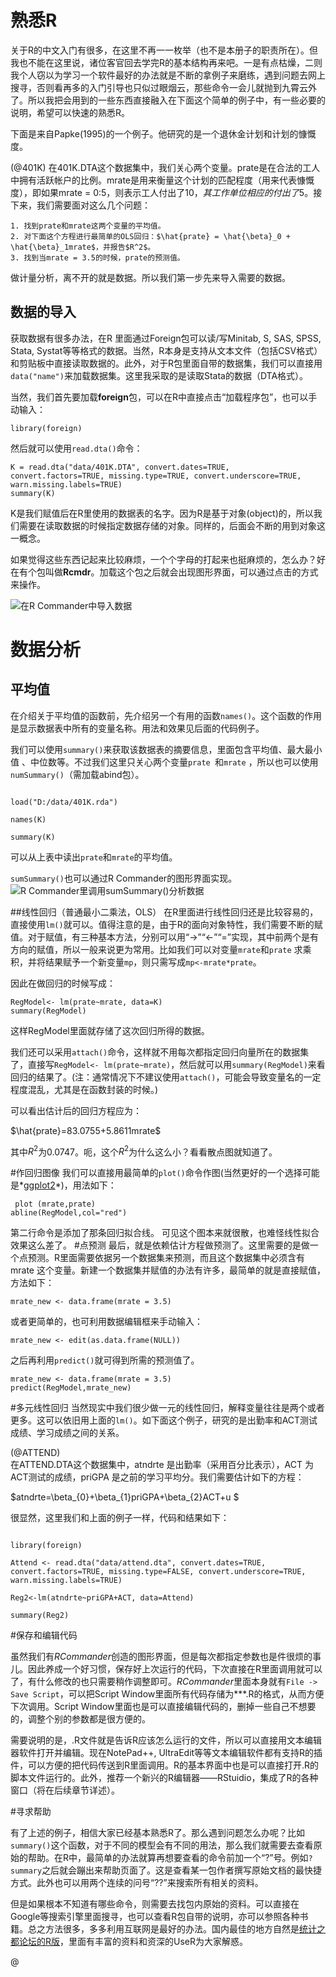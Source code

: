 # 熟悉R

关于R的中文入门有很多，在这里不再一一枚举（也不是本册子的职责所在）。但我也不能在这里说，诸位客官回去学完R的基本结构再来吧。一是有点枯燥，二则我个人窃以为学习一个软件最好的办法就是不断的拿例子来磨练，遇到问题去网上搜寻，否则看再多的入门引导也只似过眼烟云，那些命令一会儿就抛到九霄云外了。所以我把会用到的一些东西直接融入在下面这个简单的例子中，有一些必要的说明，希望可以快速的熟悉R。

下面是来自Papke(1995)的一个例子。他研究的是一个退休金计划和计划的慷慨度。

(@401K) 在401K.DTA这个数据集中，我们关心两个变量。prate是在合法的工人中拥有活跃帐户的比例。mrate是用来衡量这个计划的匹配程度（用来代表慷慨度），即如果mrate = 0:5，则表示工人付出了$10，其工作单位相应的付出了$5。接下来，我们需要面对这么几个问题：

    1. 找到prate和mrate这两个变量的平均值。
    2. 对下面这个方程进行最简单的OLS回归：$\hat{prate} = \hat{\beta}_0 + \hat{\beta}_1mrate$，并报告$R^2$。
    3. 找到当mrate = 3.5的时候，prate的预测值。

做计量分析，离不开的就是数据。所以我们第一步先来导入需要的数据。

## 数据的导入

获取数据有很多办法，在R 里面通过Foreign包可以读/写Minitab, S, SAS, SPSS, Stata, Systat等等格式的数据。当然，R本身是支持从文本文件（包括CSV格式）和剪贴板中直接读取数据的。此外，对于R包里面自带的数据集，我们可以直接用`data("name")`来加载数据集。这里我采取的是读取Stata的数据（DTA格式）。

当然，我们首先要加载**foreign**包，可以在R中直接点击“加载程序包”，也可以手动输入：

``` {r load-foreign}
library(foreign)
````

然后就可以使用`read.dta()`命令：

``` {r read-401k}
K = read.dta("data/401K.DTA", convert.dates=TRUE, convert.factors=TRUE, missing.type=TRUE, convert.underscore=TRUE, warn.missing.labels=TRUE)
summary(K)
````

K是我们赋值后在R里使用的数据表的名字。因为R是基于对象(object)的，所以我们需要在读取数据的时候指定数据存储的对象。同样的，后面会不断的用到对象这一概念。

如果觉得这些东西记起来比较麻烦，一个个字母的打起来也挺麻烦的，怎么办？好在有个包叫做**Rcmdr**。加载这个包之后就会出现图形界面，可以通过点击的方式来操作。

![在R Commander中导入数据](http://i.imgur.com/OvRVp.jpg)

# 数据分析
## 平均值
在介绍关于平均值的函数前，先介绍另一个有用的函数`names()`。这个函数的作用是显示数据表中所有的变量名称。用法和效果见后面的代码例子。

我们可以使用`summary()`来获取该数据表的摘要信息，里面包含平均值、最大最小值 、中位数等。不过我们这里只关心两个变量`prate `和`mrate` ，所以也可以使用`numSummary()`（需加载abind包）。

``` {r load-401k}

load("D:/data/401K.rda")

names(K)

summary(K)
````
可以从上表中读出`prate`和`mrate`的平均值。

`sumSummary()`也可以通过R Commander的图形界面实现。
![R Commander里调用sumSummary()分析数据](2-1-2.JPG)

##线性回归（普通最小二乘法，OLS）
在R里面进行线性回归还是比较容易的，直接使用`lm()`就可以。值得注意的是，由于R的面向对象特性，我们需要不断的赋值。对于赋值，有三种基本方法，分别可以用“->”“<-”“=”实现，其中前两个是有方向的赋值，所以一般来说更为常用。比如我们可以对变量`mrate`和`prate` 求乘积，并将结果赋予一个新变量`mp`，则只需写成`mp<-mrate*prate`。

因此在做回归的时候写成：
``` {r 401k-regression}
RegModel<- lm(prate~mrate, data=K)
summary(RegModel)
````
这样RegModel里面就存储了这次回归所得的数据。

我们还可以采用`attach()`命令，这样就不用每次都指定回归向量所在的数据集了，直接写`RegModel<- lm(prate~mrate)`，然后就可以用`summary(RegModel)`来看回归的结果了。(注：通常情况下不建议使用`attach()`，可能会导致变量名的一定程度混乱，尤其是在函数封装的时候。)


可以看出估计后的回归方程应为：

$\hat{prate}=83.0755+5.8611mrate$ 

其中$R^{2}$为0.0747。呃，这个$R^{2}$为什么这么小？看看散点图就知道了。

#作回归图像
我们可以直接用最简单的`plot()`命令作图(当然更好的一个选择可能是*[ggplot2][]*)，用法如下：

[ggplot2]: ggplot2       "ggplot2"
 
``` {r scatter-the-data}
 plot (mrate,prate) 
abline(RegModel,col="red")
````
第二行命令是添加了那条回归拟合线。
可见这个图本来就很散，也难怪线性拟合效果这么差了。
#点预测
最后，就是依赖估计方程做预测了。这里需要的是做一个点预测。R里面需要依据另一个数据集来预测，而且这个数据集中必须含有mrate 这个变量。新建一个数据集并赋值的办法有许多，最简单的就是直接赋值，方法如下：
``` {r new-variable-generation}
mrate_new <- data.frame(mrate = 3.5)
````
或者更简单的，也可利用数据编辑框来手动输入：
``` {r new-variable-generation-edit}
mrate_new <- edit(as.data.frame(NULL))
````
之后再利用`predict()`就可得到所需的预测值了。
``` {r prediction-of-regression}
mrate_new <- data.frame(mrate = 3.5)
predict(RegModel,mrate_new)
````
#多元线性回归
当然现实中我们很少做一元的线性回归，解释变量往往是两个或者更多。这可以依旧用上面的`lm()`。如下面这个例子，研究的是出勤率和ACT测试成绩、学习成绩之间的关系。

(@ATTEND)  
在ATTEND.DTA这个数据集中，atndrte 是出勤率（采用百分比表示），ACT 为ACT测试的成绩，priGPA 是之前的学习平均分。我们需要估计如下的方程：

$atndrte=\beta_{0}+\beta_{1}priGPA+\beta_{2}ACT+u $

很显然，这里我们和上面的例子一样，代码和结果如下：

``` {r multiple-regression}

library(foreign)

Attend <- read.dta("data/attend.dta", convert.dates=TRUE, convert.factors=TRUE, missing.type=FALSE, convert.underscore=TRUE, warn.missing.labels=TRUE)

Reg2<-lm(atndrte~priGPA+ACT, data=Attend) 

summary(Reg2)
````

#保存和编辑代码

虽然我们有*RCommander*创造的图形界面，但是每次都指定参数也是件很烦的事儿。因此养成一个好习惯，保存好上次运行的代码，下次直接在R里面调用就可以了，有什么修改的也只需要稍作调整即可。*RCommander*里面本身就有`File -> Save Script`，可以把Script Window里面所有代码存储为\*\*\*.R的格式，从而方便下次调用。Script Window里面也是可以直接编辑代码的，删掉一些自己不想要的，调整个别的参数都是很方便的。

需要说明的是，.R文件就是告诉R应该怎么运行的文件，所以可以直接用文本编辑器软件打开并编辑。现在NotePad++, UltraEdit等等文本编辑软件都有支持R的插件，可以方便的把代码传送到R里面调用。R的基本界面中也是可以直接打开.R的脚本文件运行的。此外，推荐一个新兴的R编辑器——RStuidio，集成了R的各种窗口（<red>将在后续章节详述</red>）。

#寻求帮助

有了上述的例子，相信大家已经基本熟悉R了。那么遇到问题怎么办呢？比如`summary()`这个函数，对于不同的模型会有不同的用法，那么我们就需要去查看原始的帮助。在R中，最简单的办法就算再想要查看的命令前加一个“?”号。例如`?summary`之后就会蹦出来帮助页面了。这是查看某一包作者撰写原始文档的最快捷方式。此外也可以用两个连续的问号“??”来搜索所有相关的资料。

但是如果根本不知道有哪些命令，则需要去找包内原始的资料。可以直接在Google等搜索引擎里面搜寻，也可以查看R包自带的说明，亦可以参照各种书籍。总之方法很多，多多利用互联网是最好的办法。国内最佳的地方自然是[统计之都论坛的R版](http://cos.name/cn/ "统计之都论坛的R版")，里面有丰富的资料和资深的UseR为大家解惑。

@